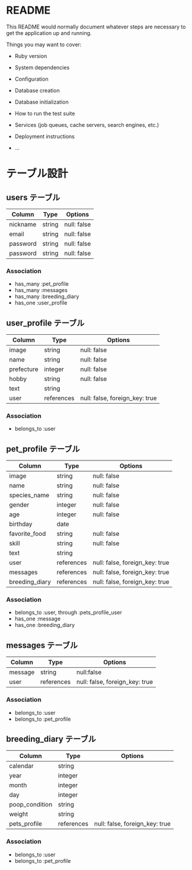 # README

This README would normally document whatever steps are necessary to get the
application up and running.

Things you may want to cover:

* Ruby version

* System dependencies

* Configuration

* Database creation

* Database initialization

* How to run the test suite

* Services (job queues, cache servers, search engines, etc.)

* Deployment instructions

* ...

# テーブル設計

## users テーブル
| Column          | Type    | Options     |
| --------------- | ------- | ----------- |
| nickname        | string  | null: false | 
| email           | string  | null: false |
| password        | string  | null: false |
| password        | string  | null: false |

### Association
- has_many :pet_profile
- has_many :messages
- has_many :breeding_diary
- has_one :user_profile

## user_profile テーブル
| Column         | Type       | Options                        |
| -------------- | ---------- | ------------------------------ |
| image          | string     | null: false                    |
| name           | string     | null: false                    |
| prefecture     | integer    | null: false                    |
| hobby          | string     | null: false                    |
| text           | string     |                                |
| user           | references | null: false, foreign_key: true |

### Association
- belongs_to :user


## pet_profile テーブル
| Column         | Type       | Options                        |
| -------------- | ---------- | ------------------------------ |
| image          | string     | null: false                    |
| name           | string     | null: false                    |
| species_name   | string     | null: false                    |
| gender         | integer    | null: false                    |
| age            | integer    | null: false                    |
| birthday       | date       |                                |
| favorite_food  | string     | null: false                    |
| skill          | string     | null: false                    |
| text           | string     |                                |
| user           | references | null: false, foreign_key: true |
| messages       | references | null: false, foreign_key: true |
| breeding_diary | references | null: false, foreign_key: true |

### Association
- belongs_to :user, through :pets_profile_user
- has_one :message
- has_one :breeding_diary


## messages テーブル
| Column       | Type       | Options                        |
| ------------ | ---------- | ------------------------------ |
| message      | string     | null:false                     |
| user         | references | null: false, foreign_key: true |

### Association
- belongs_to :user
- belongs_to :pet_profile


## breeding_diary テーブル
| Column             | Type       | Options                        |
| ------------------ | ---------- | ------------------------------ |
| calendar           | string     |                                |
| year               | integer    |                                |
| month              | integer    |                                |
| day                | integer    |                                |
| poop_condition     | string     |                                |
| weight             | string     |                                |
| pets_profile       | references | null: false, foreign_key: true |

### Association
- belongs_to :user
- belongs_to :pet_profile


<!-- ## pets_profile_users テーブル
| Column       | Type       | Options                        |
| ------------ | ---------- | ------------------------------ |
| user         | references | null: false, foreign_key: true |
| pets_profile | references | null: false, foreign_key: true |

### Association
- belongs_to :user
- belongs_to :
- has_one : -->